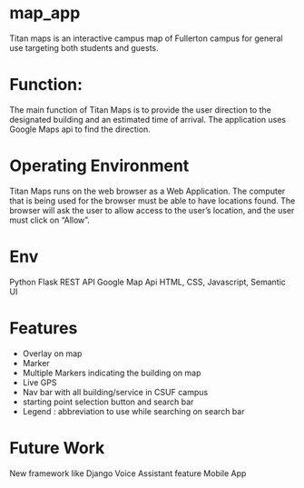 # map_app
Titan maps is an interactive campus map of Fullerton campus for general use targeting both students and guests.

# Function:
The main function of Titan Maps is to provide the user direction to the designated building and an estimated time of arrival. The application uses Google Maps api to find the direction. 

# Operating Environment
Titan Maps runs on the web browser as a Web Application. The computer that is being used for the browser must be able to have locations found. The browser will ask the user to allow access to the user’s location, and the user must click on “Allow”.

# Env
Python
Flask
REST API
Google Map Api
HTML, CSS, Javascript, Semantic UI

# Features
- Overlay on map
- Marker
- Multiple Markers indicating the building on map
- Live GPS
- Nav bar with all building/service in CSUF campus
- starting point selection button and search bar
- Legend : abbreviation to use while searching on search bar

# Future Work
New framework like Django
Voice Assistant feature
Mobile App

